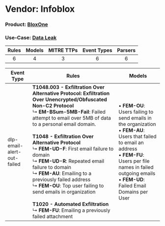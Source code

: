 Vendor: Infoblox
================
### Product: [BloxOne](../ds_infoblox_bloxone.md)
### Use-Case: [Data Leak](../../../../UseCases/uc_data_leak.md)

| Rules | Models | MITRE TTPs | Event Types | Parsers |
|:-----:|:------:|:----------:|:-----------:|:-------:|
|   6   |   4    |     3      |      6      |    6    |

| Event Type                 | Rules                                                                                                                                                                                                                                                                                                                                                                                                                                                                                                                                                                                                                                         | Models                                                                                                                                                                                                                                               |
| -------------------------- | --------------------------------------------------------------------------------------------------------------------------------------------------------------------------------------------------------------------------------------------------------------------------------------------------------------------------------------------------------------------------------------------------------------------------------------------------------------------------------------------------------------------------------------------------------------------------------------------------------------------------------------------- | ---------------------------------------------------------------------------------------------------------------------------------------------------------------------------------------------------------------------------------------------------- |
| dlp-email-alert-out-failed | <b>T1048.003 - Exfiltration Over Alternative Protocol: Exfiltration Over Unencrypted/Obfuscated Non-C2 Protocol</b><br> ↳ <b>EM-BSum-5MB-Fail</b>: Failed attempt to email over 5MB of data to a personal email domain.<br><br><b>T1048 - Exfiltration Over Alternative Protocol</b><br> ↳ <b>FEM-UD-F</b>: First email failure to domain<br> ↳ <b>FEM-UD-R</b>: Repeated email failure to domain<br> ↳ <b>FEM-AU</b>: Emailing to a previously failed address<br> ↳ <b>FEM-OU</b>: Top user failing to send emails in organization<br><br><b>T1020 - Automated Exfiltration</b><br> ↳ <b>FEM-FU</b>: Emailing a previously failed attachment |  • <b>FEM-OU</b>: Users failing to send emails in the organization<br> • <b>FEM-AU</b>: Users that failed to email an address<br> • <b>FEM-FU</b>: Users per file names in failed outgoing emails<br> • <b>FEM-UD</b>: Failed Email Domains per User |